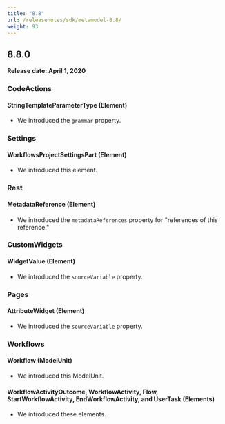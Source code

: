 ```yaml
---
title: "8.8"
url: /releasenotes/sdk/metamodel-8.8/
weight: 93
---
```


## 8.8.0

**Release date: April 1, 2020**

### CodeActions

#### StringTemplateParameterType (Element)

* We introduced the `grammar` property.

### Settings

#### WorkflowsProjectSettingsPart (Element)

* We introduced this element.

### Rest

#### MetadataReference (Element)

* We introduced the `metadataReferences` property for "references of this reference."

### CustomWidgets

#### WidgetValue (Element)

* We introduced the `sourceVariable` property.

### Pages

#### AttributeWidget (Element)

* We introduced the `sourceVariable` property.

### Workflows

#### Workflow (ModelUnit)

* We introduced this ModelUnit.

#### WorkflowActivityOutcome, WorkflowActivity, Flow, StartWorkflowActivity, EndWorkflowActivity, and UserTask (Elements)

* We introduced these elements.

